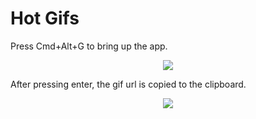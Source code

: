 Hot Gifs
=======

Press Cmd+Alt+G to bring up the app.

<p align="center"><img src="https://cloudup.com/cgJCQAZsjol+"></p>

After pressing enter, the gif url is copied to the clipboard. 

<p align="center"><img src="http://media0.giphy.com/media/ZGXaAKZkjTFpm/giphy.gif"></p>
